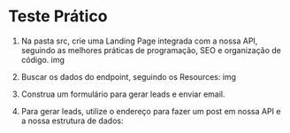 # Teste Prático

1. Na pasta src, crie uma Landing Page integrada com a nossa API, seguindo as melhores práticas de programação, SEO e organização de código.
img

2. Buscar os dados do endpoint, seguindo os Resources:
img

3. Construa um formulário para gerar leads e enviar email.

4. Para gerar leads, utilize o endereço para fazer um post em nossa API e a nossa estrutura de dados:
